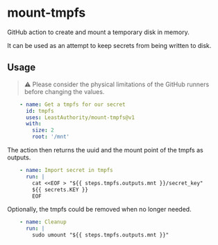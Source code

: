 # mount-tmpfs
GitHub action to create and mount a temporary disk in memory.

It can be used as an attempt to keep secrets from being written to disk.

## Usage

> :warning: Please consider the physical limitations of the GitHub runners before
            changing the values.

```yaml
    - name: Get a tmpfs for our secret
      id: tmpfs
      uses: LeastAuthority/mount-tmpfs@v1
      with:
        size: 2
        root: '/mnt'
```

The action then returns the uuid and the mount point of the tmpfs as outputs.

```yaml
    - name: Import secret in tmpfs
      run: |
        cat <<EOF > "${{ steps.tmpfs.outputs.mnt }}/secret_key"
        ${{ secrets.KEY }}
        EOF
```

Optionally, the tmpfs could be removed when no longer needed.

```yaml
    - name: Cleanup
      run: |
        sudo umount "${{ steps.tmpfs.outputs.mnt }}"
```
